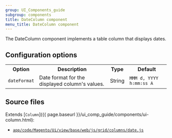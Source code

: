 ```yaml
---
group: UI_Components_guide
subgroup: components
title: DateColumn component
menu_title: DateColumn component
---
```


The DateColumn component implements a table column that displays dates.

## Сonfiguration options

<table>
  <tr>
    <th>Option</th>
    <th>Description</th>
    <th>Type</th>
    <th>Default</th>
  </tr>
  <tr>
    <td><code>dateFormat</code></td>
    <td>Date format for the displayed column's values.</td>
    <td>String</td>
    <td><code>MMM d, YYYY h:mm:ss A</code></td>
  </tr>
</table>

## Source files

Extends [`Column`]({{ page.baseurl }}/ui_comp_guide/components/ui-column.html):

- [`app/code/Magento/Ui/view/base/web/js/grid/columns/date.js`](https://github.com/magento/magento2ce/blob/2.1/app/code/Magento/Ui/view/base/web/js/grid/columns/date.js)